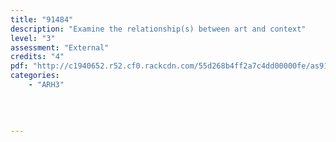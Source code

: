 ```yaml
---
title: "91484"
description: "Examine the relationship(s) between art and context"
level: "3"
assessment: "External"
credits: "4"
pdf: "http://c1940652.r52.cf0.rackcdn.com/55d268b4ff2a7c4dd00000fe/as91484.pdf"
categories:
    - "ARH3"
    
    
    
    
---
```

